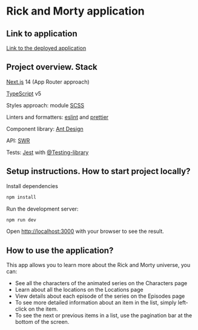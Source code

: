 # Rick and Morty application

## Link to application

[Link to the deployed application](https://rick-and-morty-alpha-five.vercel.app/)

## Project overview. Stack

[Next.js](https://www.npmjs.com/package/next) 14 (App Router approach)

[TypeScript](https://www.npmjs.com/package/typescript) v5

Styles approach: module [SCSS](https://www.npmjs.com/package/sass)

Linters and formatters: [eslint](https://www.npmjs.com/package/eslint) and [prettier](https://www.npmjs.com/package/prettier)

Component library: [Ant Design](https://www.npmjs.com/package/antd)

API: [SWR](https://www.npmjs.com/package/swr?activeTab=readme)

Tests: [Jest](https://www.npmjs.com/package/jest) with [@Testing-library](https://www.npmjs.com/package/@testing-library/react)

## Setup instructions. How to start project locally?

Install dependencies

```bash
npm install
```

Run the development server:

```bash
npm run dev
```

Open [http://localhost:3000](http://localhost:3000) with your browser to see the result.

## How to use the application?

This app allows you to learn more about the Rick and Morty universe, you can:

- See all the characters of the animated series on the Characters page
- Learn about all the locations on the Locations page
- View details about each episode of the series on the Episodes page
- To see more detailed information about an item in the list, simply left-click on the item.
- To see the next or previous items in a list, use the pagination bar at the bottom of the screen.
